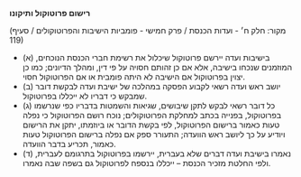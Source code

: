 **רישום פרוטוקול ותיקונו**

(מקור: חלק ח׳ - ועדות הכנסת / פרק חמישי - פומביות הישיבות והפרוטוקולים / סעיף 119)
 * (א) בישיבות ועדה יירשם פרוטוקול שיכלול את רשימת חברי הכנסת הנוכחים, המוזמנים שנכחו בישיבה, אלא אם כן זהותם חסויה על פי דין, ומהלך הדיונים; כמו כן יצוין בפרוטוקול אם הישיבה לא היתה פומבית או אם הפרוטוקול חסוי.
 * (ב) יושב ראש ועדה רשאי לקבוע הפסקה במהלכה של ישיבת ועדה לבקשת דובר שמבקש כי דבריו לא ייכללו בפרוטוקול.
 * (ג) כל דובר רשאי לבקש לתקן שיבושים, שגיאות והשמטות בדבריו כפי שנרשמו בפרוטוקול, בפנייה בכתב למחלקת הפרוטוקולים; נוכח רושם הפרוטוקול כי נפלה טעות כאמור ברישום הפרוטוקול, לפי בקשת הדובר או ביוזמתו, יתקן את הרישום ויודיע על כך ליושב ראש הוועדה; התעורר ספק אם נפלה ברישום הפרוטוקול טעות כאמור, תכריע בדבר הוועדה.
 * (ד) נאמרו בישיבת ועדה דברים שלא בעברית, יירשמו בפרוטוקול בתרגומם לעברית, ולפי החלטת מזכיר הכנסת – ייכללו בנספח לפרוטוקול גם בשפה שבה נאמרו.